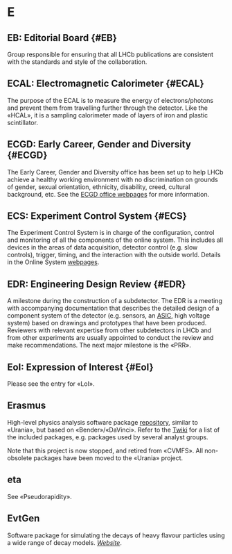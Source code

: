 # E

## EB: Editorial Board {#EB}

Group responsible for ensuring that all LHCb publications are consistent with the standards and style of the collaboration.

## ECAL: Electromagnetic Calorimeter {#ECAL}

The purpose of the ECAL is to measure the energy of electrons/photons and prevent them from travelling further through the detector.
Like the «HCAL», it is a sampling calorimeter made of layers of iron and plastic scintillator.

## ECGD: Early Career, Gender and Diversity {#ECGD}

The Early Career, Gender and Diversity office has been set up to help LHCb achieve a healthy working environment
with no discrimination on grounds of gender, sexual orientation, ethnicity, disability, creed, cultural background, etc.
See the [ECGD office webpages](http://lhcb.web.cern.ch/lhcb/ECGD_Office/ECGD-intro.html) for more information.

## ECS: Experiment Control System {#ECS}

The Experiment Control System is in charge of the configuration, control and monitoring of all the components of the online system.
This includes all devices in the areas of data acquisition, detector control (e.g. slow controls), trigger, timing,
and the interaction with the outside world.
Details in the Online System [webpages](http://lhcb-online.web.cern.ch/lhcb-online/ecs/default.htm).

## EDR: Engineering Design Review {#EDR}

A milestone during the construction of a subdetector.
The EDR is a meeting with accompanying documentation that describes the detailed design of a component system of the detector
(e.g. sensors, an [ASIC](https://en.wikipedia.org/wiki/Application-specific_integrated_circuit), high voltage system)
based on drawings and prototypes that have been produced.
Reviewers with relevant expertise from other subdetectors in LHCb and from other experiments
are usually appointed to conduct the review and make recommendations. The next major milestone is the «PRR».

## EoI: Expression of Interest {#EoI}

Please see the entry for «LoI».

## Erasmus

High-level physics analysis software package [repository](https://gitlab.cern.ch/lhcb/Erasmus),
similar to «Urania», but based on «Bender»/«DaVinci».
Refer to the [Twiki](https://twiki.cern.ch/twiki/bin/view/LHCb/Erasmus)
for a list of the included packages, e.g. packages used by several analyst groups.

Note that this project is now stopped, and retired from «CVMFS».
All non-obsolete packages have been moved to the «Urania» project.

## eta

See «Pseudorapidity».

## EvtGen

Software package for simulating the decays of heavy flavour particles using a wide range of decay models.
[_Website_](https://evtgen.hepforge.org).
